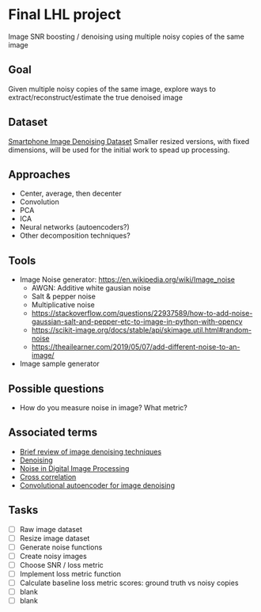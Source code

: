 # Final LHL project

Image SNR boosting / denoising using multiple noisy copies of the same image
## Goal
Given multiple noisy copies of the same image, explore ways to extract/reconstruct/estimate the true denoised image


## Dataset
[Smartphone Image Denoising Dataset](https://www.eecs.yorku.ca/~kamel/sidd/index.php)
Smaller resized versions, with fixed dimensions, will be used for the initial work to spead up processing.

## Approaches
* Center, average, then decenter
* Convolution
* PCA
* ICA
* Neural networks (autoencoders?)
* Other decomposition techniques?

## Tools
* Image Noise generator: https://en.wikipedia.org/wiki/Image_noise
    * AWGN: Additive white gausian noise
    * Salt & pepper noise
    * Multiplicative noise
    * https://stackoverflow.com/questions/22937589/how-to-add-noise-gaussian-salt-and-pepper-etc-to-image-in-python-with-opencv
    * https://scikit-image.org/docs/stable/api/skimage.util.html#random-noise
    * https://theailearner.com/2019/05/07/add-different-noise-to-an-image/  
* Image sample generator

## Possible questions
* How do you measure noise in image? What metric?
## Associated terms
* [Brief review of image denoising techniques](https://vciba.springeropen.com/articles/10.1186/s42492-019-0016-7)
* [Denoising](https://www.iosrjournals.org/iosr-jece/papers/Vol.%2011%20Issue%201/Version-1/L011117884.pdf)
* [Noise in Digital Image Processing](https://medium.com/image-vision/noise-in-digital-image-processing-55357c9fab71)
* [Cross correlation](https://en.wikipedia.org/wiki/Cross-correlation)
* [Convolutional autoencoder for image denoising](https://keras.io/examples/vision/autoencoder/)

## Tasks
- [ ] Raw image dataset
- [ ] Resize image dataset
- [ ] Generate noise functions
- [ ] Create noisy images
- [ ] Choose SNR / loss metric
- [ ] Implement loss metric function
- [ ] Calculate baseline loss metric scores: ground truth vs noisy copies
- [ ] blank
- [ ] blank